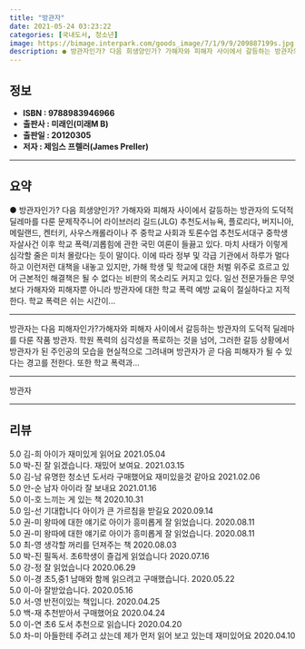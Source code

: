 ```yaml
---
title: "방관자"
date: 2021-05-24 03:23:22
categories: [국내도서, 청소년]
image: https://bimage.interpark.com/goods_image/7/1/9/9/209887199s.jpg
description: ● 방관자인가? 다음 희생양인가? 가해자와 피해자 사이에서 갈등하는 방관자의 도덕적 딜레마를 다룬 문제작주니어 라이브러리 길드(JLG) 추천도서뉴욕, 플로리다, 버지니아, 메릴랜드, 켄터키, 사우스캐롤라이나 주 중학교 사회과 토론수업 추천도서대구 중학생 자살사건 이후 학교 폭력/괴롭힘
---
```


## **정보**

- **ISBN : 9788983946966**
- **출판사 : 미래인(미래M B)**
- **출판일 : 20120305**
- **저자 : 제임스 프렐러(James Preller)**

------



## **요약**

●  방관자인가? 다음 희생양인가? 가해자와 피해자 사이에서 갈등하는 방관자의 도덕적 딜레마를 다룬 문제작주니어 라이브러리 길드(JLG) 추천도서뉴욕, 플로리다, 버지니아, 메릴랜드, 켄터키, 사우스캐롤라이나 주 중학교 사회과 토론수업 추천도서대구 중학생 자살사건 이후 학교 폭력/괴롭힘에 관한 국민 여론이 들끓고 있다. 마치 사태가 이렇게 심각할 줄은 미처 몰랐다는 듯이 말이다. 이에 따라 정부 및 각급 기관에서 하루가 멀다 하고 이런저런 대책을 내놓고 있지만, 가해 학생 및 학교에 대한 처벌 위주로 흐르고 있어 근본적인 해결책은 될 수 없다는 비판의 목소리도 커지고 있다. 일선 전문가들은 무엇보다 가해자와 피해자뿐 아니라 방관자에 대한 학교 폭력 예방 교육이 절실하다고 지적한다. 학교 폭력은 쉬는 시간이...

------

방관자는 다음 피해자인가?가해자와 피해자 사이에서 갈등하는 방관자의 도덕적 딜레마를 다룬 작품 방관자. 학원 폭력의 심각성을 폭로하는 것을 넘어, 그러한 갈등 상황에서 방관자가 된 주인공의 모습을 현실적으로 그려내며 방관자가 곧 다음 피해자가 될 수 있다는 경고를 전한다. 또한 학교 폭력과... 

------


방관자 

------


## **리뷰** 

5.0 김-희 아이가 재미있게 읽어요 2021.05.04 <br/>5.0 박-진 잘 읽겠습니다. 재밌어 보여요. 2021.03.15 <br/>5.0 김-남 유명한 청소년 도서라 구매했어요
재미있을것 같아요 2021.02.06 <br/>5.0 안-순 남자 아이라 잘 보내요 2021.01.16 <br/>5.0 이-호 느끼는 게 있는 책 2020.10.31 <br/>5.0 임-선 기대합니다 아이가 큰 가르침을 받길요 2020.09.14 <br/>5.0 권-미 왕따에 대한 얘기로 아이가 흥미롭게 잘 읽었습니다. 2020.08.11 <br/>5.0 권-미 왕따에 대한 얘기로 아이가 흥미롭게 잘 읽었습니다. 2020.08.11 <br/>5.0 최-영 생각할 꺼리를 던져주는 책 2020.08.03 <br/>5.0 박-진 필독서. 초6학생이 즐겁게 읽었습니다 2020.07.16 <br/>5.0 강-정 잘 읽었습니다  2020.06.29 <br/>5.0 이-경 초5,중1 남매와 함께 읽으려고 구매했습니다. 2020.05.22 <br/>5.0 이-아 잘받았습니다. 2020.05.16 <br/>5.0 서-영 반전이있는 책입니다.  2020.04.25 <br/>5.0 백-재 추천받아서 구매했어요 2020.04.24 <br/>5.0 이-연 초6 도서 추천으로 읽습니다 2020.04.20 <br/>5.0 차-미 아들한테 주려고 샀는데 제가 먼저 읽어 보고 있는데 재미있어요  2020.04.10 <br/>